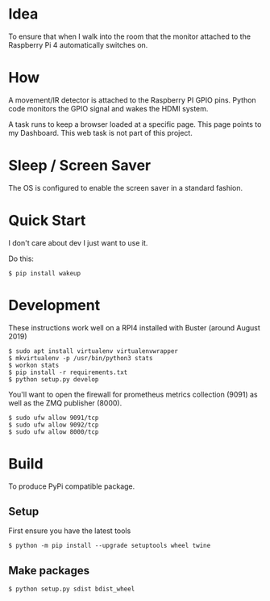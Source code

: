 Idea
====
To ensure that when I walk into the room that the monitor attached to the Raspberry Pi 4 automatically switches on. 

How
===
A movement/IR detector is attached to the Raspberry PI GPIO pins.  Python code monitors the GPIO signal and wakes the HDMI system.

A <TBD> task runs to keep a browser loaded at a specific page.  This page points to my Dashboard.  This web task is not
part of this project. 

Sleep / Screen Saver
====================
The OS is configured to enable the screen saver in a standard fashion. 

Quick Start
===========
I don't care about dev I just want to use it. 

Do this: 

    $ pip install wakeup

Development
===========
These instructions work well on a RPI4 installed with Buster (around August 2019)

    $ sudo apt install virtualenv virtualenvwrapper    
    $ mkvirtualenv -p /usr/bin/python3 stats
    $ workon stats
    $ pip install -r requirements.txt
    $ python setup.py develop

You'll want to open the firewall for prometheus metrics collection (9091) as well as the ZMQ publisher (8000). 

    $ sudo ufw allow 9091/tcp
    $ sudo ufw allow 9092/tcp
    $ sudo ufw allow 8000/tcp


Build
=====
To produce PyPi compatible package. 

Setup
-----
First ensure you have the latest tools 

    $ python -m pip install --upgrade setuptools wheel twine

Make packages
-------------

    $ python setup.py sdist bdist_wheel